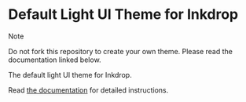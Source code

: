 # Default Light UI Theme for Inkdrop

> [!NOTE]
> Do not fork this repository to create your own theme. Please read the documentation linked below.

The default light UI theme for Inkdrop.

Read [the documentation](https://developers.inkdrop.app/guides/create-a-theme) for detailed instructions.

